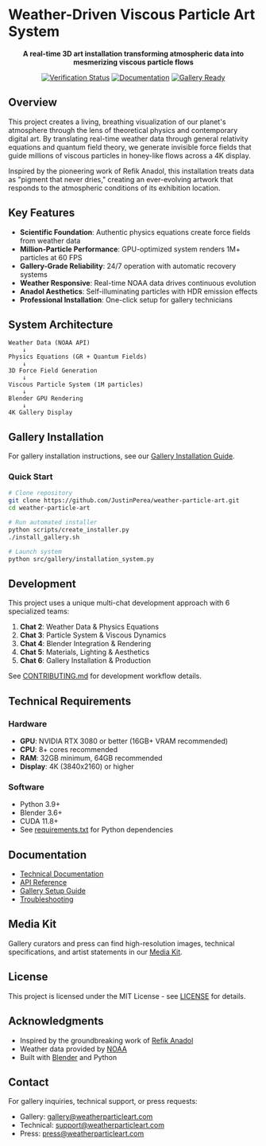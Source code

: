 # Weather-Driven Viscous Particle Art System

<div align="center">

  **A real-time 3D art installation transforming atmospheric data into mesmerizing viscous particle flows**

  [![Verification Status](https://github.com/JustinPerea/weather-particle-art/workflows/Automated%20Verification/badge.svg)](https://github.com/JustinPerea/weather-particle-art/actions)
  [![Documentation](https://img.shields.io/badge/docs-online-blue)](https://justinperea.github.io/weather-particle-art/)
  [![Gallery Ready](https://img.shields.io/badge/gallery-ready-green)](docs/gallery/installation_guide.md)
</div>

## Overview

This project creates a living, breathing visualization of our planet's atmosphere through the lens of theoretical physics and contemporary digital art. By translating real-time weather data through general relativity equations and quantum field theory, we generate invisible force fields that guide millions of viscous particles in honey-like flows across a 4K display.

Inspired by the pioneering work of Refik Anadol, this installation treats data as "pigment that never dries," creating an ever-evolving artwork that responds to the atmospheric conditions of its exhibition location.

## Key Features

- **Scientific Foundation**: Authentic physics equations create force fields from weather data
- **Million-Particle Performance**: GPU-optimized system renders 1M+ particles at 60 FPS
- **Gallery-Grade Reliability**: 24/7 operation with automatic recovery systems  
- **Weather Responsive**: Real-time NOAA data drives continuous evolution
- **Anadol Aesthetics**: Self-illuminating particles with HDR emission effects
- **Professional Installation**: One-click setup for gallery technicians

## System Architecture

```
Weather Data (NOAA API)
    ↓
Physics Equations (GR + Quantum Fields)
    ↓
3D Force Field Generation
    ↓
Viscous Particle System (1M particles)
    ↓
Blender GPU Rendering
    ↓
4K Gallery Display
```

## Gallery Installation

For gallery installation instructions, see our [Gallery Installation Guide](docs/gallery/installation_guide.md).

### Quick Start

```bash
# Clone repository
git clone https://github.com/JustinPerea/weather-particle-art.git
cd weather-particle-art

# Run automated installer
python scripts/create_installer.py
./install_gallery.sh

# Launch system
python src/gallery/installation_system.py
```

## Development

This project uses a unique multi-chat development approach with 6 specialized teams:

1. **Chat 2**: Weather Data & Physics Equations
2. **Chat 3**: Particle System & Viscous Dynamics  
3. **Chat 4**: Blender Integration & Rendering
4. **Chat 5**: Materials, Lighting & Aesthetics
5. **Chat 6**: Gallery Installation & Production

See [CONTRIBUTING.md](CONTRIBUTING.md) for development workflow details.

## Technical Requirements

### Hardware
- **GPU**: NVIDIA RTX 3080 or better (16GB+ VRAM recommended)
- **CPU**: 8+ cores recommended
- **RAM**: 32GB minimum, 64GB recommended
- **Display**: 4K (3840x2160) or higher

### Software
- Python 3.9+
- Blender 3.6+
- CUDA 11.8+
- See [requirements.txt](requirements.txt) for Python dependencies

## Documentation

- [Technical Documentation](https://justinperea.github.io/weather-particle-art/)
- [API Reference](docs/api/)
- [Gallery Setup Guide](docs/gallery/installation_guide.md)
- [Troubleshooting](docs/gallery/troubleshooting.md)

## Media Kit

Gallery curators and press can find high-resolution images, technical specifications, and artist statements in our [Media Kit](media_kit/).

## License

This project is licensed under the MIT License - see [LICENSE](LICENSE) for details.

## Acknowledgments

- Inspired by the groundbreaking work of [Refik Anadol](http://refikanadol.com/)
- Weather data provided by [NOAA](https://www.noaa.gov/)
- Built with [Blender](https://www.blender.org/) and Python

## Contact

For gallery inquiries, technical support, or press requests:
- Gallery: gallery@weatherparticleart.com
- Technical: support@weatherparticleart.com
- Press: press@weatherparticleart.com
